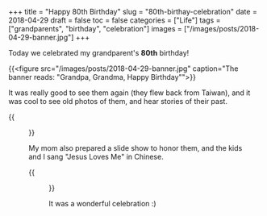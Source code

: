 +++
title = "Happy 80th Birthday"
slug = "80th-birthay-celebration"
date = 2018-04-29
draft = false
toc = false
categories = ["Life"]
tags = ["grandparents", "birthday", "celebration"]
images = ["/images/posts/2018-04-29-banner.jpg"]
+++

Today we celebrated my grandparent's **80th** birthday!

{{<figure src="/images/posts/2018-04-29-banner.jpg" caption="The banner reads: \"Grandpa, Grandma, Happy Birthday\"">}}

It was really good to see them again (they flew back from Taiwan), and it was cool to see old photos of them, and hear stories of their past.

{{<figure src="/images/posts/2018-04-29-photos.jpg" caption="The little girl standing between her parents is my mother">}}

My mom also prepared a slide show to honor them, and the kids and I sang "Jesus Loves Me" in Chinese.

{{<figure src="/images/posts/2018-04-29-slideshow.jpg" caption="It was cool to (re)learn some of my grandparent's history">}}

It was a wonderful celebration :)
